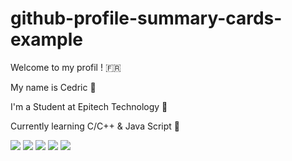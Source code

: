 # github-profile-summary-cards-example

Welcome to my profil !   🇫🇷     

My name is Cedric    🦊 

I'm a Student at Epitech Technology   🚀

Currently learning C/C++ & Java Script   🌱

[![](https://raw.githubusercontent.com/shookx/shookx/master/profile-summary-card-output/city_lights/0-profile-details.svg)](https://github.com/vn7n24fzkq/github-profile-summary-cards)
[![](https://raw.githubusercontent.com/shookx/shookx/master/profile-summary-card-output/city_lights/1-repos-per-language.svg)](https://github.com/vn7n24fzkq/github-profile-summary-cards) [![](https://raw.githubusercontent.com/shookx/shookx/master/profile-summary-card-output/city_lights/2-most-commit-language.svg)](https://github.com/vn7n24fzkq/github-profile-summary-cards)
[![](https://raw.githubusercontent.com/shookx/shookx/master/profile-summary-card-output/city_lights/3-stats.svg)](https://github.com/vn7n24fzkq/github-profile-summary-cards) [![](https://raw.githubusercontent.com/shookx/shookx/master/profile-summary-card-output/city_lights/4-productive-time.svg)](https://github.com/vn7n24fzkq/github-profile-summary-cards)
